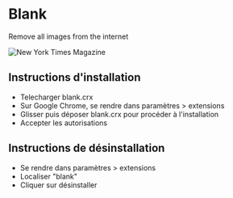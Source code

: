 # Blank

Remove all images from the internet

![](https://i.imgur.com/nJAqJU1.jpg "New York Times Magazine")

## Instructions d'installation

- Telecharger blank.crx
- Sur Google Chrome, se rendre dans paramètres > extensions
- Glisser puis déposer blank.crx pour procéder à l'installation
- Accepter les autorisations

## Instructions de désinstallation

- Se rendre dans paramètres > extensions
- Localiser "blank"
- Cliquer sur désinstaller
